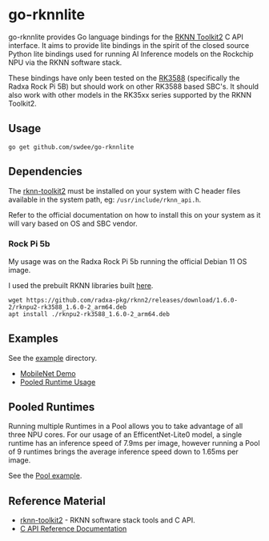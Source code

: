
# go-rknnlite

go-rknnlite provides Go language bindings for the [RKNN Toolkit2](https://github.com/airockchip/rknn-toolkit2/tree/master)
C API interface.  It aims to provide lite bindings in the spirit of the closed source
Python lite bindings used for running AI Inference models on the Rockchip NPU 
via the RKNN software stack.

These bindings have only been tested on the [RK3588](https://www.rock-chips.com/a/en/products/RK35_Series/2022/0926/1660.html)
(specifically the Radxa Rock Pi 5B) but should work on other RK3588 based SBC's.
It should also work with other models in the RK35xx series supported by the RKNN Toolkit2.


## Usage

```
go get github.com/swdee/go-rknnlite
```

## Dependencies

The [rknn-toolkit2](https://github.com/airockchip/rknn-toolkit2) must be installed on 
your system with C header files available in the system path, eg: `/usr/include/rknn_api.h`.

Refer to the official documentation on how to install this on your system as it
will vary based on OS and SBC vendor.

### Rock Pi 5b

My usage was on the Radxa Rock Pi 5b running the official Debian 11 OS image. 

I used the prebuilt RKNN libraries built [here](https://github.com/radxa-pkg/rknn2/releases).

```
wget https://github.com/radxa-pkg/rknn2/releases/download/1.6.0-2/rknpu2-rk3588_1.6.0-2_arm64.deb
apt install ./rknpu2-rk3588_1.6.0-2_arm64.deb 
```


## Examples

See the [example](example) directory.

* [MobileNet Demo](example/mobilenet)
* [Pooled Runtime Usage](example/pool)


## Pooled Runtimes

Running multiple Runtimes in a Pool allows you to take advantage of all three
NPU cores.  For our usage of an EfficentNet-Lite0 model, a single runtime has
an inference speed of 7.9ms per image, however running a Pool of 9 runtimes brings
the average inference speed down to 1.65ms per image.

See the [Pool example](example/pool).


## Reference Material

* [rknn-toolkit2](https://github.com/airockchip/rknn-toolkit2) - RKNN software stack
tools and C API.
* [C API Reference Documentation](https://github.com/airockchip/rknn-toolkit2/blob/master/doc/04_Rockchip_RKNPU_API_Reference_RKNNRT_V2.0.0beta0_EN.pdf)